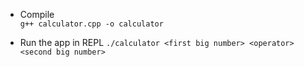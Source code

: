- Compile <br />
`g++ calculator.cpp -o calculator`

- Run the app in REPL
`./calculator <first big number> <operator> <second big number>`